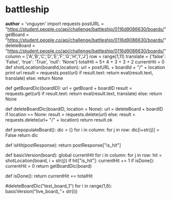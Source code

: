 battleship
==========
__author__ = 'vnguyen'
import requests
postURL = "https://student.people.co/api/challenge/battleship/0116d9086630/boards/"
getBoard = "https://student.people.co/api/challenge/battleship/0116d9086630/boards/"
deleteBoard = "https://student.people.co/api/challenge/battleship/0116d9086630/boards/"
column = ['A','B','C','D','E','F','G','H','I','J']
row = range(1,11)
translate = {'false': 'False', 'true': 'True', 'null': 'None'}
totalHit = 5+ 4 + 3 + 3 + 2
currentHit = 0
def shotLocation(boardId,location):
    url = postURL + boardId + "/" + location
    print url
    result = requests.post(url)
    if result.text:
        return eval(result.text, translate)
    else:
        return None

def getBoardDic(boardID):
    url = getBoard + boardID
    result = requests.get(url)
    if result.text:
        return eval(result.text, translate)
    else:
        return None

def deleteBoardDic(boardID, location = None):
    url = deleteBoard + boardID
    if location == None:
        result = requests.delete(url)
    else:
        result = requests.delete(url+ "/" + location)
    return result.ok

def prepopulateBoard():
    dic = {}
    for i in column:
        for j in row:
            dic[i+str(j)] = False
    return dic

def isHit(postResponse):
    return postResponse["is_hit"]

def basicVersion(board):
    global currentHit
    for i in column:
        for j in row:
            hit = shotLocation(board, i + str(j))
            if hit["is_hit"]:
                currentHit += 1
            if isDone():
                currentHit = 0
                return getBoardDic(board)



def isDone():
    return currentHit == totalHit

#deleteBoardDic("test_board_1")
for i in range(1,6):
    basicVersion("live_board_"+ str(i))
